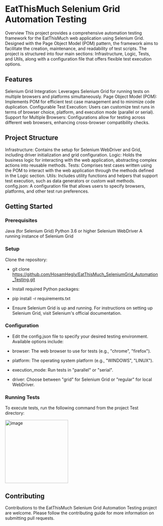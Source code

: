 # EatThisMuch Selenium Grid Automation Testing
Overview
This project provides a comprehensive automation testing framework for the EatThisMuch web application using Selenium Grid. Designed with the Page Object Model (POM) pattern, the framework aims to facilitate the creation, maintenance, and readability of test scripts. The project is structured into four main sections: Infrastructure, Logic, Tests, and Utils, along with a configuration file that offers flexible test execution options.

## Features
Selenium Grid Integration: Leverages Selenium Grid for running tests on multiple browsers and platforms simultaneously.
Page Object Model (POM): Implements POM for efficient test case management and to minimize code duplication.
Configurable Test Execution: Users can customize test runs in terms of browser choice, platform, and execution mode (parallel or serial).
Support for Multiple Browsers: Configurations allow for testing across different web browsers, enhancing cross-browser compatibility checks.
## Project Structure
Infrastructure: Contains the setup for Selenium WebDriver and Grid, including driver initialization and grid configuration.
Logic: Holds the business logic for interacting with the web application, abstracting complex actions into reusable methods.
Tests: Comprises test cases written using the POM to interact with the web application through the methods defined in the Logic section.
Utils: Includes utility functions and helpers that support test execution, such as data generators or custom wait methods.
config.json: A configuration file that allows users to specify browsers, platforms, and other test run preferences.

## Getting Started
### Prerequisites
Java (for Selenium Grid)
Python 3.6 or higher
Selenium WebDriver
A running instance of Selenium Grid

### Setup
Clone the repository:

* git clone https://github.com/HosamHegly/EatThisMuch_SeleniumGrid_Automation_Testing.git

* Install required Python packages:

* pip install -r requirements.txt

* Ensure Selenium Grid is up and running. For instructions on setting up Selenium Grid, visit Selenium's official documentation.

### Configuration
* Edit the config.json file to specify your desired testing environment. Available options include:
  
* browser: The web browser to use for tests (e.g., "chrome", "firefox").
  
* platform: The operating system platform (e.g., "WINDOWS", "LINUX").

* execution_mode: Run tests in "parallel" or "serial".

* driver: Choose between "grid" for Selenium Grid or "regular" for local WebDriver.

### Running Tests
To execute tests, run the following command from the project Test directory:

<img width="207" alt="image" src="https://github.com/HosamHegly/EatThisMuch_SeleniumGrid_Automation_Testing/assets/57544654/7da7716f-814d-40bd-8a54-58babf9941c0">


## Contributing
Contributions to the EatThisMuch Selenium Grid Automation Testing project are welcome. Please follow the contributing guide for more information on submitting pull requests.

